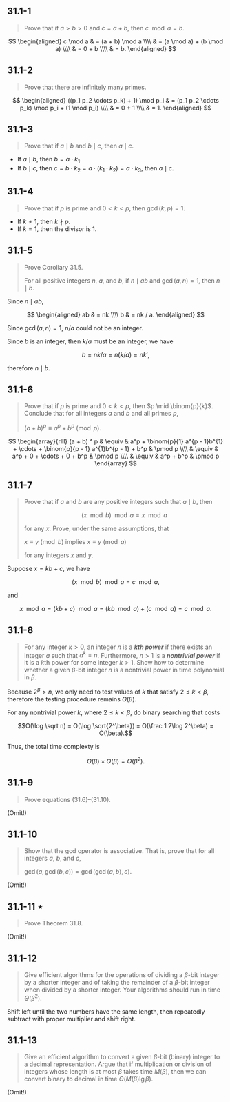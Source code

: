 ## 31.1-1

> Prove that if $a > b > 0$ and $c = a + b$, then $c \mod a = b$.

$$
\begin{aligned}
c \mod a & = (a + b) \mod a \\\\
         & = (a \mod a) + (b \mod a) \\\\
         & = 0 + b \\\\
         & = b.
\end{aligned}
$$

## 31.1-2

> Prove that there are infinitely many primes.

$$
\begin{aligned}
    ((p_1 p_2 \cdots p_k) + 1) \mod p_i
& = (p_1 p_2 \cdots p_k) \mod p_i + (1 \mod p_i) \\\\
& = 0 + 1 \\\\
& = 1.
\end{aligned}
$$

## 31.1-3

> Prove that if $a \mid b$ and $b \mid c$, then $a \mid c$.

- If $a \mid b$, then $b = a \cdot k_1$.
- If $b \mid c$, then $c = b \cdot k_2 = a \cdot (k_1 \cdot k_2) = a \cdot k_3$, then $a \mid c$.

## 31.1-4

> Prove that if $p$ is prime and $0 < k < p$, then $\gcd(k, p) = 1$.

- If $k \ne 1$, then $k \nmid p$.
- If $k = 1$, then the divisor is $1$.

## 31.1-5

> Prove Corollary 31.5.
>
> For all positive integers $n$, $a$, and $b$, if $n \mid ab$ and $\gcd(a, n) = 1$, then $n \mid b$.

Since $n \mid ab$,

$$
\begin{aligned}
    ab & = nk \\\\
    b  & = nk / a.
\end{aligned}
$$

Since $\gcd(a, n) = 1$, $n / a$ could not be an integer.

Since $b$ is an integer, then $k / a$ must be an integer, we have

$$b = nk / a = n (k / a) = n k',$$

therefore $n \mid b$.

## 31.1-6

> Prove that if $p$ is prime and $0 < k < p$, then $p \mid \binom{p}{k}$. Conclude that for all integers $a$ and $b$ and all primes $p$,
>
> $(a + b)^p \equiv a^p + b^p \pmod p$.

$$
\begin{array}{rlll}
(a + b) ^ p & \equiv & a^p + \binom{p}{1} a^{p - 1}b^{1} + \cdots + \binom{p}{p - 1} a^{1}b^{p - 1} + b^p & \pmod p \\\\
            & \equiv & a^p + 0 + \cdots + 0 + b^p                                                         & \pmod p \\\\
            & \equiv & a^p + b^p                                                                          & \pmod p
\end{array}
$$

## 31.1-7

> Prove that if $a$ and $b$ are any positive integers such that $a \mid b$, then
>
> $$(x \mod b) \mod a = x \mod a$$
>
> for any $x$. Prove, under the same assumptions, that
>
> $x \equiv y \pmod b$ implies $x \equiv y \pmod a$
>
> for any integers $x$ and $y$.

Suppose $x = kb + c$, we have

$$(x \mod b) \mod a = c \mod a,$$

and

$$x \mod a = (kb + c) \mod a = (kb \mod a) + (c \mod a) = c \mod a.$$

## 31.1-8

> For any integer $k > 0$, an integer $n$ is a **_$k$th power_** if there exists an integer $a$ such that $a^k = n$. Furthermore, $n > 1$ is a **_nontrivial power_** if it is a $k$th power for some integer $k > 1$. Show how to determine whether a given $\beta$-bit integer $n$ is a nontrivial power in time polynomial in $\beta$.

Because $2^\beta > n$, we only need to test values of $k$ that satisfy $2 \le k < \beta$, therefore the testing procedure remains $O(\beta)$.

For any nontrivial power $k$, where $2 \le k < \beta$, do binary searching that costs

$$O(\log \sqrt n) = O(\log \sqrt{2^\beta}) = O(\frac 1 2\log 2^\beta) = O(\beta).$$

Thus, the total time complexty is

$$O(\beta) \times O(\beta) = O(\beta^2).$$

## 31.1-9

> Prove equations $\text{(31.6)}$–$\text{(31.10)}$.

(Omit!)

## 31.1-10

> Show that the gcd operator is associative. That is, prove that for all integers $a$, $b$, and $c$,
>
> $\gcd(a, \gcd(b, c)) = \gcd(\gcd(a, b), c)$.

(Omit!)

## 31.1-11 $\star$

> Prove Theorem 31.8.

(Omit!)

## 31.1-12

> Give efficient algorithms for the operations of dividing a $\beta$-bit integer by a shorter integer and of taking the remainder of a $\beta$-bit integer when divided by a shorter integer. Your algorithms should run in time $\Theta(\beta^2)$.

Shift left until the two numbers have the same length, then repeatedly subtract with proper multiplier and shift right.

## 31.1-13

> Give an efficient algorithm to convert a given $\beta$-bit (binary) integer to a decimal representation. Argue that if multiplication or division of integers whose length is at most $\beta$ takes time $M(\beta)$, then we can convert binary to decimal in time $\Theta(M(\beta) \lg\beta)$.

(Omit!)

